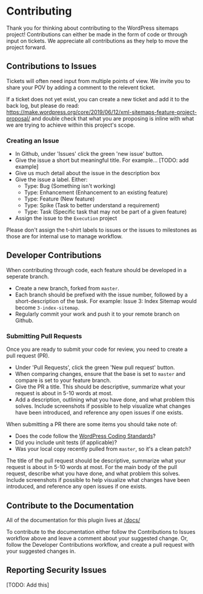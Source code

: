 # Contributing

Thank you for thinking about contributing to the WordPress sitemaps project! Contributions can either be made in the form of code or through input on tickets.
We appreciate all contributions as they help to move the project forward.


## Contributions to Issues

Tickets will often need input from multiple points of view. We invite you to share your POV by adding a comment to the relevent ticket.

If a ticket does not yet exist, you can create a new ticket and add it to the back log, but please do read: https://make.wordpress.org/core/2019/06/12/xml-sitemaps-feature-project-proposal/ and double check that what you are proposing is inline with what we are trying to achieve within this project's scope.


### Creating an Issue

- In Github, under 'Issues' click the green 'new issue' button.
- Give the issue a short but meaningful title. For example... [TODO: add example]
- Give us much detail about the issue in the description box
- Give the issue a label. Either:
	- Type: Bug (Something isn't working)
	- Type: Enhancement (Enhancement to an existing feature)
	- Type: Feature (New feature)
	- Type: Spike (Task to better understand a requirement)
	- Type: Task (Specific task that may not be part of a given feature)
- Assign the issue to the `Execution` project

Please don't assign the t-shirt labels to issues or the issues to milestones as those are for internal use to manage workflow.


## Developer Contributions

When contributing through code, each feature should be developed in a seperate branch.

- Create a new branch, forked from `master`.
- Each branch should be prefixed with the issue number, followed by a short-description of the task. For example: Issue 3: Index Sitemap would become `3-index-sitemap`.
- Regularly commit your work and push it to your remote branch on Github.


### Submitting Pull Requests ###

Once you are ready to submit your code for review, you need to create a pull request (PR).

- Under 'Pull Requests', click the green 'New pull request' button.
- When comparing changes, ensure that the base is set to `master` and compare is set to your feature branch.
- Give the PR a title. This should be descriptive, summarize what your request is about in 5-10 words at most.
- Add a description, outlining what you have done, and what problem this solves. Include screenshots if possible to help visualize what changes have been introduced, and reference any open
issues if one exists.

When submitting a PR there are some items you should take note of:
- Does the code follow the [WordPress Coding Standards](https://make.wordpress.org/core/handbook/best-practices/coding-standards/)?
- Did you include unit tests (if applicable)?
- Was your local copy recently pulled from `master`, so it's a clean patch?


The title of the pull request should be descriptive, summarize what your request is about in 5-10 words at most.
For the main body of the pull request, describe what you have done, and what problem this solves.
Include screenshots if possible to help visualize what changes have been introduced, and reference any open
issues if one exists.

## Contribute to the Documentation

All of the documentation for this plugin lives at [/docs/](/docs/README.md)

To contribute to the documentation either follow the Contributions to Issues workflow above and leave a comment about your suggested change. Or, follow the Developer Contributions workflow, and create a pull request with your suggested changes in.

## Reporting Security Issues

[TODO: Add this]
